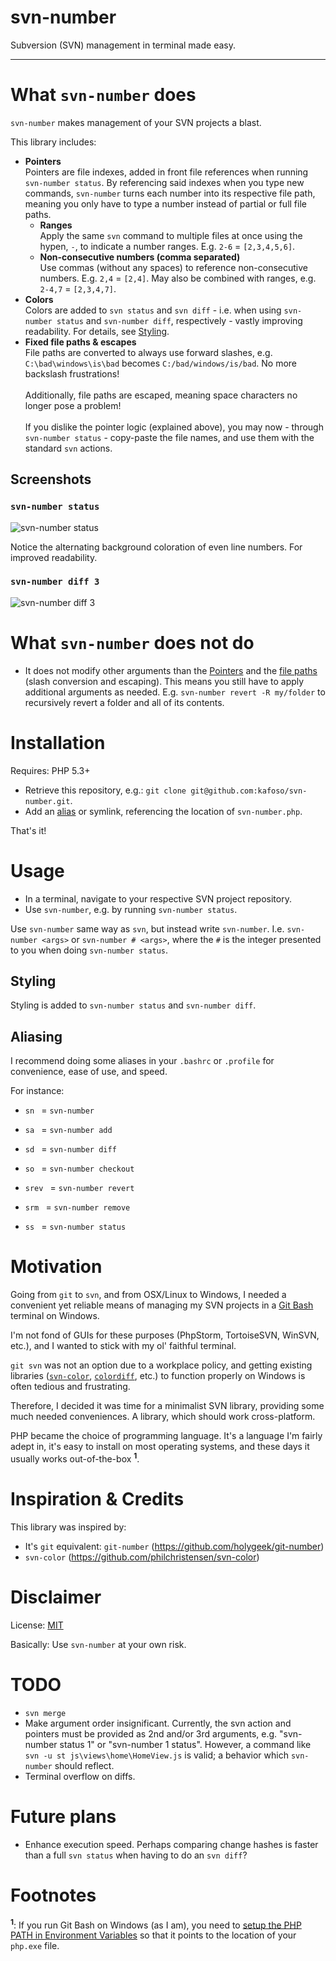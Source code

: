 svn-number
==================================

Subversion (SVN) management in terminal made easy.

-------------------------

# What `svn-number` does

`svn-number` makes management of your SVN projects a blast.

This library includes:

- <a name="pointers"></a>**Pointers**<br/>
Pointers are file indexes, added in front file references when running `svn-number status`. By referencing said indexes when you type new commands, `svn-number` turns each number into its respective file path, meaning you only have to type a number instead of partial or full file paths.
  - **Ranges**<br/>
  Apply the same `svn` command to multiple files at once using the hypen, `-`, to indicate a number ranges. E.g. `2-6` = `[2,3,4,5,6]`.
  - **Non-consecutive numbers (comma separated)**<br/>
  Use commas (without any spaces) to reference non-consecutive numbers. E.g. `2,4` = `[2,4]`. May also be combined with ranges, e.g. `2-4,7` = `[2,3,4,7]`.
- **Colors**<br/>
Colors are added to `svn status` and `svn diff` - i.e. when using `svn-number status` and `svn-number diff`, respectively - vastly improving readability. For details, see [Styling](#usage-styling).
- <a name="fixed-file-paths-escapes"></a>**Fixed file paths & escapes**<br/>
File paths are converted to always use forward slashes, e.g. `C:\bad\windows\is\bad` becomes `C:/bad/windows/is/bad`. No more backslash frustrations!<br/>
<br/>Additionally, file paths are escaped, meaning space characters no longer pose a problem!<br/>
<br/>If you dislike the pointer logic (explained above), you may now - through `svn-number status` - copy-paste the file names, and use them with the standard `svn` actions.

## Screenshots

### `svn-number status`

![svn-number status](https://raw.github.com/kafoso/svn-number/master/assets/images/screenshots/svn-number-status.png)

Notice the alternating background coloration of even line numbers. For improved readability.

### `svn-number diff 3`

![svn-number diff 3](https://raw.github.com/kafoso/svn-number/master/assets/images/screenshots/svn-number-diff-3.png)

# What `svn-number` **does not** do

- It does not modify other arguments than the [Pointers](#pointers) and the [file paths](#fixed-file-paths-escapes) (slash conversion and escaping). This means you still have to apply additional arguments as needed. E.g. `svn-number revert -R my/folder` to recursively revert a folder and all of its contents.

# Installation

Requires: PHP 5.3+

- Retrieve this repository, e.g.: `git clone git@github.com:kafoso/svn-number.git`.
- Add an [alias](#installation-aliasing) or symlink, referencing the location of `svn-number.php`.

That's it!

# Usage

- In a terminal, navigate to your respective SVN project repository.
- Use `svn-number`, e.g. by running `svn-number status`.

Use `svn-number` same way as `svn`, but instead write `svn-number`. I.e. `svn-number <args>` or `svn-number # <args>`, where the `#` is the integer presented to you when doing `svn-number status`.

<a name="usage-styling"></a>
## Styling

Styling is added to `svn-number status` and `svn-number diff`.

<a name="installation-aliasing"></a>
## Aliasing

I recommend doing some aliases in your `.bashrc` or `.profile` for convenience, ease of use, and speed.

For instance:

- `sn ` = `svn-number `

- `sa ` = `svn-number add `
- `sd ` = `svn-number diff `
- `so ` = `svn-number checkout `
- `srev ` = `svn-number revert `
- `srm ` = `svn-number remove `
- `ss ` = `svn-number status `

# Motivation

Going from `git` to `svn`, and from OSX/Linux to Windows, I needed a convenient yet reliable means of managing my SVN projects in a [Git Bash](https://git-for-windows.github.io/) terminal on Windows.

I'm not fond of GUIs for these purposes (PhpStorm, TortoiseSVN, WinSVN, etc.), and I wanted to stick with my ol' faithful terminal.

`git svn` was not an option due to a workplace policy, and getting existing libraries ([`svn-color`](https://github.com/philchristensen/svn-color), [`colordiff`](http://www.colordiff.org/), etc.) to function properly on Windows is often tedious and frustrating.

Therefore, I decided it was time for a minimalist SVN library, providing some much needed conveniences. A library, which should work cross-platform.

PHP became the choice of programming language. It's a language I'm fairly adept in, it's easy to install on most operating systems, and these days it usually works out-of-the-box <sup>**1**</sup>.

# Inspiration & Credits

This library was inspired by:

- It's `git` equivalent: `git-number` (https://github.com/holygeek/git-number)
- `svn-color` (https://github.com/philchristensen/svn-color)

# Disclaimer

License: [MIT](/LICENSE)

Basically: Use `svn-number` at your own risk.

# TODO

- `svn merge`
- Make argument order insignificant. Currently, the svn action and pointers must be provided as 2nd and/or 3rd arguments, e.g. "svn-number status 1" or "svn-number 1 status". However, a command like `svn -u st js\views\home\HomeView.js` is valid; a behavior which `svn-number` should reflect.
- Terminal overflow on diffs.

# Future plans

- Enhance execution speed. Perhaps comparing change hashes is faster than a full `svn status` when having to do an `svn diff`?

# Footnotes

<sup>**1**</sup>: If you run Git Bash on Windows (as I am), you need to [setup the PHP PATH in Environment Variables](http://stackoverflow.com/a/18190202/1879194) so that it points to the location of your `php.exe` file.
